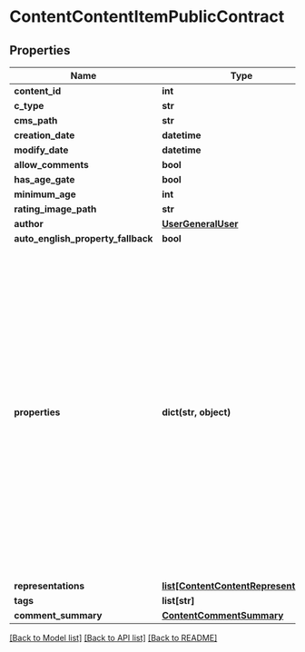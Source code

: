 # ContentContentItemPublicContract

## Properties
Name | Type | Description | Notes
------------ | ------------- | ------------- | -------------
**content_id** | **int** |  | [optional] 
**c_type** | **str** |  | [optional] 
**cms_path** | **str** |  | [optional] 
**creation_date** | **datetime** |  | [optional] 
**modify_date** | **datetime** |  | [optional] 
**allow_comments** | **bool** |  | [optional] 
**has_age_gate** | **bool** |  | [optional] 
**minimum_age** | **int** |  | [optional] 
**rating_image_path** | **str** |  | [optional] 
**author** | [**UserGeneralUser**](UserGeneralUser.md) |  | [optional] 
**auto_english_property_fallback** | **bool** |  | [optional] 
**properties** | **dict(str, object)** | Firehose content is really a collection of metadata and \&quot;properties\&quot;, which are the potentially-but-not-strictly localizable data that comprises the meat of whatever content is being shown.  As Cole Porter would have crooned, \&quot;Anything Goes\&quot; with Firehose properties. They are most often strings, but they can theoretically be anything. They are JSON encoded, and could be JSON structures, simple strings, numbers etc... The Content Type of the item (cType) will describe the properties, and thus how they ought to be deserialized. | [optional] 
**representations** | [**list[ContentContentRepresentation]**](ContentContentRepresentation.md) |  | [optional] 
**tags** | **list[str]** |  | [optional] 
**comment_summary** | [**ContentCommentSummary**](ContentCommentSummary.md) |  | [optional] 

[[Back to Model list]](../README.md#documentation-for-models) [[Back to API list]](../README.md#documentation-for-api-endpoints) [[Back to README]](../README.md)


